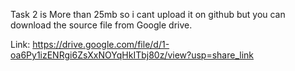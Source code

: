 Task 2 is More than 25mb so i cant upload it on github but you can download the source file from Google drive.

Link: https://drive.google.com/file/d/1-oa6Py1izENRgi6ZsXxNOYqHkITbj80z/view?usp=share_link
